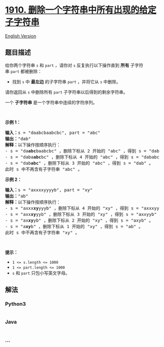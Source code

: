# [1910. 删除一个字符串中所有出现的给定子字符串](https://leetcode-cn.com/problems/remove-all-occurrences-of-a-substring)

[English Version](https://github.com/yanglr/leetcode-ac/blob/master/assets/1900-1999/1910.Remove%20All%20Occurrences%20of%20a%20Substring/README_EN.md)

## 题目描述

<!-- 这里写题目描述 -->

<p>给你两个字符串 <code>s</code> 和 <code>part</code> ，请你对 <code>s</code> 反复执行以下操作直到 <b>所有</b> 子字符串 <code>part</code> 都被删除：</p>

<ul>
	<li>找到 <code>s</code> 中 <strong>最左边</strong> 的子字符串 <code>part</code> ，并将它从 <code>s</code> 中删除。</li>
</ul>

<p>请你返回从 <code>s</code> 中删除所有 <code>part</code> 子字符串以后得到的剩余字符串。</p>

<p>一个 <strong>子字符串</strong> 是一个字符串中连续的字符序列。</p>

<p> </p>

<p><strong>示例 1：</strong></p>

<pre><b>输入：</b>s = "daabcbaabcbc", part = "abc"
<b>输出：</b>"dab"
<b>解释：</b>以下操作按顺序执行：
- s = "da<strong>abc</strong>baabcbc" ，删除下标从 2 开始的 "abc" ，得到 s = "dabaabcbc" 。
- s = "daba<strong>abc</strong>bc" ，删除下标从 4 开始的 "abc" ，得到 s = "dababc" 。
- s = "dab<strong>abc</strong>" ，删除下标从 3 开始的 "abc" ，得到 s = "dab" 。
此时 s 中不再含有子字符串 "abc" 。
</pre>

<p><strong>示例 2：</strong></p>

<pre><b>输入：</b>s = "axxxxyyyyb", part = "xy"
<b>输出：</b>"ab"
<b>解释：</b>以下操作按顺序执行：
- s = "axxx<strong>xy</strong>yyyb" ，删除下标从 4 开始的 "xy" ，得到 s = "axxxyyyb" 。
- s = "axx<strong>xy</strong>yyb" ，删除下标从 3 开始的 "xy" ，得到 s = "axxyyb" 。
- s = "ax<strong>xy</strong>yb" ，删除下标从 2 开始的 "xy" ，得到 s = "axyb" 。
- s = "a<strong>xy</strong>b" ，删除下标从 1 开始的 "xy" ，得到 s = "ab" 。
此时 s 中不再含有子字符串 "xy" 。
</pre>

<p> </p>

<p><strong>提示：</strong></p>

<ul>
	<li><code>1 &lt;= s.length &lt;= 1000</code></li>
	<li><code>1 &lt;= part.length &lt;= 1000</code></li>
	<li><code>s</code>​​​​​​ 和 <code>part</code> 只包小写英文字母。</li>
</ul>


## 解法

<!-- 这里可写通用的实现逻辑 -->

<!-- tabs:start -->

### **Python3**

<!-- 这里可写当前语言的特殊实现逻辑 -->

```python

```

### **Java**

<!-- 这里可写当前语言的特殊实现逻辑 -->

```java

```

### **...**

```

```

<!-- tabs:end -->

